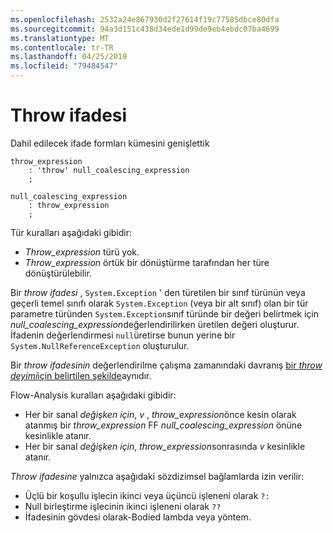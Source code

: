 ```yaml
---
ms.openlocfilehash: 2532a24e867930d2f27614f19c77585dbce80dfa
ms.sourcegitcommit: 94a3d151c438d34ede1d99de9eb4ebdc07ba4699
ms.translationtype: MT
ms.contentlocale: tr-TR
ms.lasthandoff: 04/25/2019
ms.locfileid: "79484547"
---
```

# <a name="throw-expression"></a>Throw ifadesi

Dahil edilecek ifade formları kümesini genişlettik

```antlr
throw_expression
    : 'throw' null_coalescing_expression
    ;

null_coalescing_expression
    : throw_expression
    ;
```

Tür kuralları aşağıdaki gibidir:

- *Throw_expression* türü yok.
- *Throw_expression* örtük bir dönüştürme tarafından her türe dönüştürülebilir.

Bir *throw ifadesi* , `System.Exception` ' den türetilen bir sınıf türünün veya geçerli temel sınıfı olarak `System.Exception` (veya bir alt sınıf) olan bir tür parametre türünden `System.Exception`sınıf türünde bir değeri belirtmek için *null_coalescing_expression*değerlendirilirken üretilen değeri oluşturur. İfadenin değerlendirmesi `null`üretirse bunun yerine bir `System.NullReferenceException` oluşturulur.

Bir *throw ifadesinin* değerlendirilme çalışma zamanındaki davranış [bir *throw deyimi*için belirtilen şekilde](../../spec/statements.md#the-throw-statement)aynıdır.

Flow-Analysis kuralları aşağıdaki gibidir:

- Her bir sanal *değişken için*, *v* , *throw_expression*önce kesin olarak atanmış bir *throw_expression* FF *null_coalescing_expression* önüne kesinlikle atanır.
- Her bir sanal *değişken için*, *throw_expression*sonrasında *v* kesinlikle atanır.

*Throw ifadesine* yalnızca aşağıdaki sözdizimsel bağlamlarda izin verilir:
- Üçlü bir koşullu işlecin ikinci veya üçüncü işleneni olarak `?:`
- Null birleştirme işlecinin ikinci işleneni olarak `??`
- İfadesinin gövdesi olarak-Bodied lambda veya yöntem.
